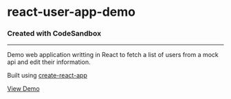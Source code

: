 # react-user-app-demo
### Created with CodeSandbox
___

Demo web application writting in React to fetch a list of users from a mock api and edit their information.

Built using [create-react-app](https://github.com/facebook/create-react-app)

[View Demo](https://codesandbox.io/embed/04vm6o351w)
